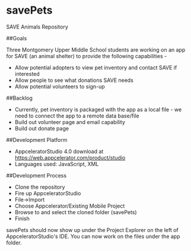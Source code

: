 # savePets
SAVE Animals Repository

##Goals

Three Montgomery Upper Middle School students are working on an app for SAVE (an animal shelter) to provide the following capabilities -
* Allow potential adopters to view pet inventory and contact SAVE if interested
* Allow people to see what donations SAVE needs
* Allow potential volunteers to sign-up

##Backlog

* Currently, pet inventory is packaged with the app as a local file - we need to connect the app to a remote data base/file
* Build out volunteer page and email capability
* Build out donate page

##Development Platform

* AppceleratorStudio 4.0 download at https://web.appcelerator.com/product/studio
* Languages used: JavaScript, XML

##Development Process

* Clone the repository
* Fire up AppceleratorStudio
* File->Import
* Choose Appcelerator/Existing Mobile Project
* Browse to and select the cloned folder (savePets)
* Finish


savePets should now show up under the Project Explorer on the left of AppceleratorStudio's IDE. You can now work on the files under the app folder.


